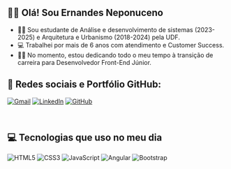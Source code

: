 ## 👨‍💻 Olá! Sou Ernandes Neponuceno

- 👨‍🎓 Sou estudante de Análise e desenvolvimento de sistemas (2023-2025) e Arquitetura e Urbanismo (2018-2024) pela UDF.
- 💻 Trabalhei por mais de 6 anos com atendimento e Customer Success.
- 🏋️‍♂️ No momento, estou dedicando todo o meu tempo à transição de carreira para Desenvolvedor Front-End Júnior.

## 📱 Redes sociais e Portfólio GitHub:

[![Gmail](https://img.shields.io/badge/Gmail-D14836?style=for-the-badge&logo=gmail&logoColor=white)](mailto:ernandes.nep@gmail.com)
[![LinkedIn](https://img.shields.io/badge/LinkedIn-0077B5?style=for-the-badge&logo=linkedin&logoColor=white)](https://www.linkedin.com/in/ernandes-neponuceno/)
[![GitHub](https://img.shields.io/badge/GitHub-100000?style=for-the-badge&logo=github&logoColor=white)](https://github.com/ErnandesNeponuceno)

<br>

## 💻 Tecnologias que uso no meu dia 

<div style="display: inline_block">
  <img alt="HTML5" src="https://img.shields.io/badge/HTML5-E34F26?style=for-the-badge&logo=html5&logoColor=white">
  <img alt="CSS3" src="https://img.shields.io/badge/CSS3-1572B6?style=for-the-badge&logo=css3&logoColor=white">
  <img alt="JavaScript" src="https://img.shields.io/badge/JavaScript-323330?style=for-the-badge&logo=javascript&logoColor=F7DF1E">
  <img alt="Angular" src="https://img.shields.io/badge/Angular-DD0031?style=for-the-badge&logo=angular&logoColor=white">
<!--   <img alt="React" src="https://img.shields.io/badge/React-20232A?style=for-the-badge&logo=react&logoColor=61DAFB"> -->
  <img alt="Bootstrap" src="https://img.shields.io/badge/Bootstrap-563D7C?style=for-the-badge&logo=bootstrap&logoColor=white">
</div>
<br>

